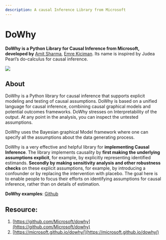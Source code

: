 ```yaml
---
description: A causal Inference Library from Microsoft
---
```


# DoWhy

**DoWhy is a Python Library for Causal Inference from Microsoft, developed by** [Amit Sharma](https://www.microsoft.com/en-us/research/people/amshar/), [Emre Kiciman](https://www.microsoft.com/en-us/research/people/emrek/). Its name is inspired by Judea Pearl’s do-calculus for causal inference.

![](../../.gitbook/assets/image%20%2814%29.png)

## **About**

DoWhy is a Python library for causal inference that supports explicit modeling and testing of causal assumptions. DoWhy is based on a unified language for causal inference, combining causal graphical models and potential outcomes frameworks. DoWhy stresses on Interpretability of the output. At any point in the analysis, you can inspect the untested assumptions.

DoWhy uses the Bayesian graphical Model framework where one can specify all the assumptions about the data generating process.

DoWhy is a very effective and helpful library for **implementing Causal Inference**. The library implements causality by **first making the underlying assumptions explicit**, for example, by explicitly representing identified estimands. **Secondly by making sensitivity analysis and other robustness checks** on these explicit assumptions, for example, by introducing a confounder or by replacing the intervention with placebo. The goal here is to enable people to focus their efforts on identifying assumptions for causal inference, rather than on details of estimation.

**DoWhy examples**: [Github](https://github.com/microsoft/dowhy/tree/master/docs/source/example_notebooks/)

## **Resource:**

1. [https://github.com/Microsoft/dowhy](https://github.com/Microsoft/dowhy) 
2. [https://microsoft.github.io/dowhy/](https://microsoft.github.io/dowhy/)

